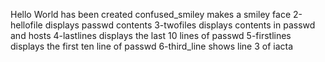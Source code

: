 Hello World has been created
confused_smiley makes a smiley face
2-hellofile displays passwd contents
3-twofiles displays contents in passwd and hosts
4-lastlines displays the last 10 lines of passwd
5-firstlines displays the first ten line of passwd
6-third_line shows line 3 of iacta
